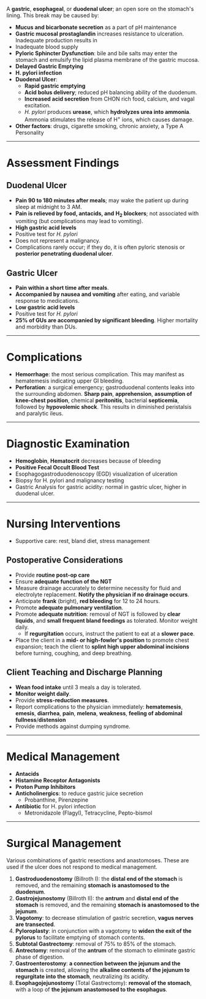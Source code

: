 A **gastric**, **esophageal**, or **duodenal ulcer**; an open sore on the stomach's lining. This break may be caused by:
- **Mucus and bicarbonate secretion** as a part of pH maintenance
- **Gastric mucosal prostaglandin** increases resistance to ulceration. Inadequate production results in 
- Inadequate blood supply
- **Pyloric Sphincter Dysfunction**: bile and bile salts may enter the stomach and emulsify the lipid plasma membrane of the gastric mucosa.
- **Delayed Gastric Emptying**
- **H. pylori infection**
- **Duodenal Ulcer**:
	- **Rapid gastric emptying**
	- **Acid bolus delivery**; reduced pH balancing ability of the duodenum.
	- **Increased acid secretion** from CHON rich food, calcium, and vagal excitation.
	- *H. pylori* produces **urease**, which **hydrolyzes urea into ammonia**. Ammonia stimulates the release of H<sup>+</sup> ions, which causes damage.
- **Other factors**: drugs, cigarette smoking, chronic anxiety, a Type A Personality
___
# Assessment Findings
## Duodenal Ulcer
- **Pain 90 to 180 minutes after meals**; may wake the patient up during sleep at midnight to 3 AM.
- **Pain is relieved by food, antacids, and** <strong>H<sub>2</sub> blockers</strong>; not associated with vomiting (but complications may lead to vomiting).
- **High gastric acid levels**
- Positive test for *H. pylori*
- Does not represent a malignancy.
- Complications rarely occur; if they do, it is often pyloric stenosis or **posterior penetrating duodenal ulcer**.
## Gastric Ulcer
- **Pain within a short time after meals**.
- **Accompanied by nausea and vomiting** after eating, and variable response to medications.
- **Low gastric acid levels**
- Positive test for *H. pylori*
- **25% of GUs are accompanied by significant bleeding**. Higher mortality and morbidity than DUs.
___
# Complications
- **Hemorrhage**: the most serious complication. This may manifest as hematemesis indicating upper GI bleeding.
- **Perforation**: a surgical emergency; gastroduodenal contents leaks into the surrounding abdomen. **Sharp pain**, **apprehension**, **assumption of knee-chest position**, chemical **peritonitis**, bacterial **septicemia**, followed by **hypovolemic shock**. This results in diminished peristalsis and paralytic ileus.
___
# Diagnostic Examination
- **Hemoglobin**, **Hematocrit** decreases because of bleeding
- **Positive Fecal Occult Blood Test**
- Esophagogastroduodenoscopy (EGD) visualization of ulceration
- Biopsy for H. pylori and malignancy testing
- Gastric Analysis for gastric acidity: normal in gastric ulcer, higher in duodenal ulcer.
___
# Nursing Interventions
- Supportive care: rest, bland diet, stress management
## Postoperative Considerations
- Provide **routine post-op care**
- Ensure **adequate function of the NGT**
- Measure drainage accurately to determine necessity for fluid and electrolyte replacement. **Notify the physician if no drainage occurs**.
- Anticipate **frank** (bright), **red bleeding** for 12 to 24 hours.
- Promote **adequate pulmonary ventilation**.
- Promote **adequate nutrition**: removal of NGT is followed by **clear liquids**, and **small frequent bland feedings** as tolerated. Monitor weight daily.
	- If **regurgitation** occurs, instruct the patient to eat at a **slower pace**.
- Place the client in a **mid- or high-fowler's position** to promote chest expansion; teach the client to **splint high upper abdominal incisions** before turning, coughing, and deep breathing.
## Client Teaching and Discharge Planning
- **Wean food intake** until 3 meals a day is tolerated.
- **Monitor weight daily**.
- Provide **stress-reduction measures**.
- Report complications to the physician immediately: **hematemesis**, **emesis**, **diarrhea**, **pain**, **melena**, **weakness**, **feeling of abdominal fullness**/**distension**
- Provide methods against dumping syndrome.
___
# Medical Management
- **Antacids**
- **Histamine Receptor Antagonists**
- **Proton Pump Inhibitors**
- **Anticholinergics**: to reduce gastric juice secretion
	- Probanthine, Pirenzepine
- **Antibiotic** for H. pylori infection
	- Metronidazole (Flagyl), Tetracycline, Pepto-bismol
___
# Surgical Management
Various combinations of gastric resections and anastomoses. These are used if the ulcer does not respond to medical management.
1. **Gastroduodenostomy** (Billroth I): the **distal end of the stomach** is removed, and the remaining **stomach is anastomosed to the duodenum**.
2. **Gastrojejunostomy** (Billroth II): the **antrum** and **distal end of the stomach** is removed, and the remaining **stomach is anastomosed to the jejunum**.
3. **Vagotomy**: to decrease stimulation of gastric secretion, **vagus nerves are transected**.
4. **Pyloroplasty**: in conjunction with a vagotomy to **widen the exit of the pylorus** to facilitate emptying of stomach contents.
5. **Subtotal Gastrectomy**: removal of 75% to 85% of the stomach.
6. **Antrectomy**: removal of the **antrum** of the stomach to eliminate gastric phase of digestion.
7. **Gastroenterostomy**: **a connection between the jejunum and the stomach** is created, allowing the **alkaline contents of the jejunum to regurgitate into the stomach**, neutralizing its acidity.
8. **Esophagojejunostomy** (Total Gastrectomy): **removal of the stomach**, with a loop of **the jejunum anastomosed to the esophagus**.